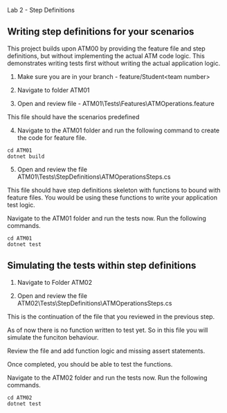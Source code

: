 
Lab 2 - Step Definitions

<p> 

## <b>**Writing step definitions for your scenarios**</b>


This project builds upon ATM00 by providing the feature file and step definitions, but without implementing the actual ATM code logic. This demonstrates writing tests first without writing the actual application logic.

1. Make sure you are in your branch - feature/Student\<team number\>

2. Navigate to folder ATM01


3. Open and review file - ATM01\Tests\Features\ATMOperations.feature

This file should have the scenarios predefined 

4.  Navigate to the ATM01 folder and run the following command to create the code for feature file.

```
cd ATM01
dotnet build
```


5. Open and review the file ATM01\Tests\StepDefinitions\ATMOperationsSteps.cs

This file should have step definitions skeleton with functions to bound with feature files. You would be using these functions to write your application test logic.



Navigate to the ATM01 folder and run the tests now. Run the following commands.

```
cd ATM01
dotnet test
```


## Simulating the tests within step definitions


1. Navigate to Folder ATM02


2. Open and review the file ATM02\Tests\StepDefinitions\ATMOperationsSteps.cs

This is the continuation of the file that you reviewed in the previous step. 


As of now there is no function written to test yet. So in this file you will simulate the funciton behaviour.


Review the file and add function logic and missing assert statements.


Once completed, you should be able to test the functions.



Navigate to the ATM02 folder and run the tests now. Run the following commands.

```
cd ATM02
dotnet test
```

